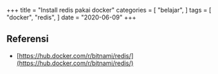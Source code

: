+++
title = "Install redis pakai docker"
categories = [
    "belajar",
]
tags = [
    "docker",
    "redis",
]
date = "2020-06-09"
+++

## Referensi

- [https://hub.docker.com/r/bitnami/redis/](https://hub.docker.com/r/bitnami/redis/)